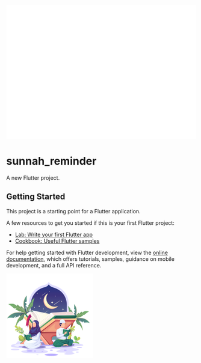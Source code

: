 ![alt text](https://github.com/chocolatecodelab/sobat_sunnah/blob/master/assets/image/logo.png?raw=true)


# sunnah_reminder

A new Flutter project.

## Getting Started

This project is a starting point for a Flutter application.

A few resources to get you started if this is your first Flutter project:

- [Lab: Write your first Flutter app](https://docs.flutter.dev/get-started/codelab)
- [Cookbook: Useful Flutter samples](https://docs.flutter.dev/cookbook)

For help getting started with Flutter development, view the
[online documentation](https://docs.flutter.dev/), which offers tutorials,
samples, guidance on mobile development, and a full API reference.

![alt text](https://github.com/chocolatecodelab/sobat_sunnah/blob/master/assets/images/prayer2.png?raw=true)

